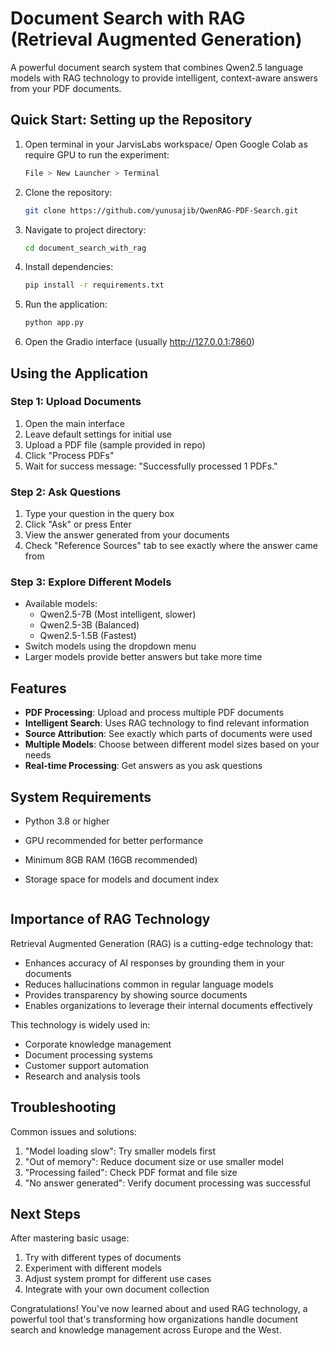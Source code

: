 # Document Search with RAG (Retrieval Augmented Generation)

A powerful document search system that combines Qwen2.5 language models with RAG technology to provide intelligent, context-aware answers from your PDF documents.

## Quick Start: Setting up the Repository

1. Open terminal in your JarvisLabs workspace/ Open Google Colab as require GPU to run the experiment:
   ```bash
   File > New Launcher > Terminal
   ```

2. Clone the repository:
   ```bash
   git clone https://github.com/yunusajib/QwenRAG-PDF-Search.git
   ```

3. Navigate to project directory:
   ```bash
   cd document_search_with_rag
   ```

4. Install dependencies:
   ```bash
   pip install -r requirements.txt
   ```

5. Run the application:
   ```bash
   python app.py
   ```

6. Open the Gradio interface (usually http://127.0.0.1:7860)

## Using the Application

### Step 1: Upload Documents
1. Open the main interface
2. Leave default settings for initial use
3. Upload a PDF file (sample provided in repo)
4. Click "Process PDFs"
5. Wait for success message: "Successfully processed 1 PDFs."

### Step 2: Ask Questions
1. Type your question in the query box
2. Click "Ask" or press Enter
3. View the answer generated from your documents
4. Check "Reference Sources" tab to see exactly where the answer came from

### Step 3: Explore Different Models
- Available models:
  - Qwen2.5-7B (Most intelligent, slower)
  - Qwen2.5-3B (Balanced)
  - Qwen2.5-1.5B (Fastest)
- Switch models using the dropdown menu
- Larger models provide better answers but take more time

## Features

- **PDF Processing**: Upload and process multiple PDF documents
- **Intelligent Search**: Uses RAG technology to find relevant information
- **Source Attribution**: See exactly which parts of documents were used
- **Multiple Models**: Choose between different model sizes based on your needs
- **Real-time Processing**: Get answers as you ask questions

## System Requirements

- Python 3.8 or higher
- GPU recommended for better performance
- Minimum 8GB RAM (16GB recommended)
- Storage space for models and document index

   ```

## Importance of RAG Technology

Retrieval Augmented Generation (RAG) is a cutting-edge technology that:
- Enhances accuracy of AI responses by grounding them in your documents
- Reduces hallucinations common in regular language models
- Provides transparency by showing source documents
- Enables organizations to leverage their internal documents effectively

This technology is widely used in:
- Corporate knowledge management
- Document processing systems
- Customer support automation
- Research and analysis tools

## Troubleshooting

Common issues and solutions:
1. "Model loading slow": Try smaller models first
2. "Out of memory": Reduce document size or use smaller model
3. "Processing failed": Check PDF format and file size
4. "No answer generated": Verify document processing was successful

## Next Steps

After mastering basic usage:
1. Try with different types of documents
2. Experiment with different models
3. Adjust system prompt for different use cases
4. Integrate with your own document collection

Congratulations! You've now learned about and used RAG technology, a powerful tool that's transforming how organizations handle document search and knowledge management across Europe and the West.